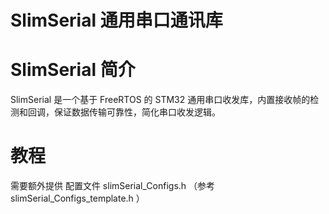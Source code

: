 # SlimSerial 通用串口通讯库

# SlimSerial 简介

SlimSerial 是一个基于 FreeRTOS 的 STM32 通用串口收发库，内置接收帧的检测和回调，保证数据传输可靠性，简化串口收发逻辑。

 
# 教程

需要额外提供 配置文件  slimSerial_Configs.h   （参考  slimSerial_Configs_template.h ）
 